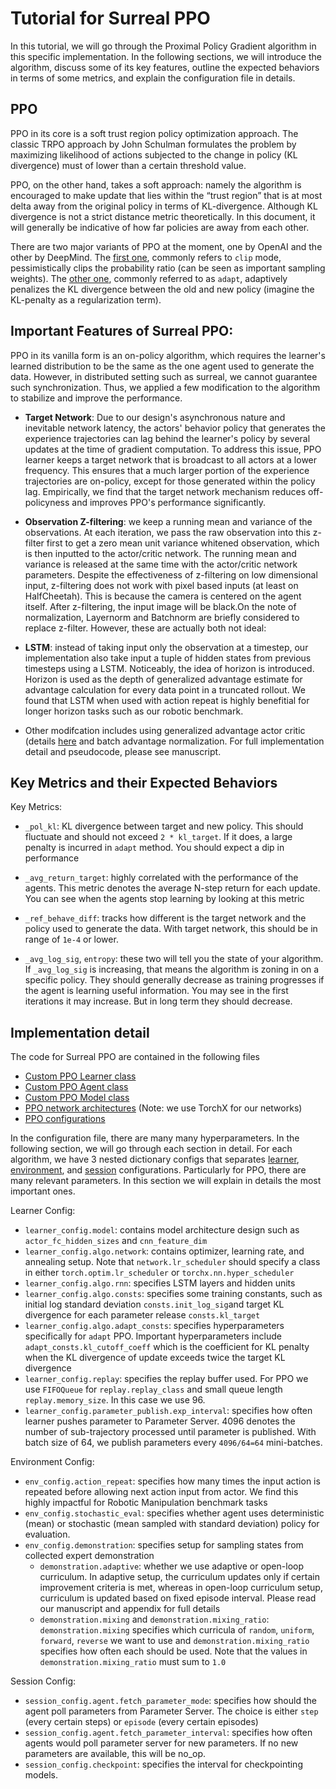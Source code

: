 
# Tutorial for Surreal PPO

In this tutorial, we will go through the Proximal Policy Gradient algorithm in this specific implementation. In the following sections, we will introduce the algorithm, discuss some of its key features, outline the expected behaviors in terms of some metrics, and explain the configuration file in details.

## PPO

PPO in its core is a soft trust region policy optimization approach. The classic TRPO approach by John Schulman formulates the problem by maximizing likelihood of actions subjected to the change in policy (KL divergence) must of lower than a certain threshold value.

PPO, on the other hand, takes a soft approach: namely the algorithm is encouraged to make update that lies within the “trust region” that is at most delta away from the original policy in terms of KL-divergence. Although KL divergence is not a strict distance metric theoretically. In this document, it will generally be indicative of how far policies are away from each other.

There are two major variants of PPO at the moment, one by OpenAI and the other by DeepMind. The [first one](https://arxiv.org/pdf/1707.06347.pdf), commonly refers to `clip` mode, pessimistically clips the probability ratio (can be seen as important sampling weights). The [other one](https://arxiv.org/pdf/1707.02286.pdf), commonly referred to as `adapt`, adaptively penalizes the KL divergence between the old and new policy (imagine the KL-penalty as a regularization term).

## Important Features of Surreal PPO:
PPO in its vanilla form is an on-policy algorithm, which requires the learner's learned distribution to be the same as the one agent used to generate the data. However, in distributed setting such as surreal, we cannot guarantee such synchronization. Thus, we applied a few modification to the algorithm to stabilize and improve the performance.

* **Target Network**: Due to our design's asynchronous nature and inevitable network latency, the actors' behavior policy that generates the experience trajectories can lag behind the learner's policy by several updates at the time of gradient computation. To address this issue, PPO learner keeps a target network that is broadcast to all actors at a lower frequency. This ensures that a much larger portion of the experience trajectories are on-policy, except for those generated within the policy lag. Empirically, we find that the target network mechanism reduces off-policyness and improves PPO's performance significantly.
* **Observation Z-filtering**: we keep a running mean and variance of the observations. At each iteration, we pass the raw observation into this z-filter first to get a zero mean unit variance whitened observation, which is then inputted to the actor/critic network. The running mean and variance is released at the same time with the actor/critic network parameters.
Despite the effectiveness of z-filtering on low dimensional input, z-filtering does not work with pixel based inputs (at least on HalfCheetah). This is because the camera is centered on the agent itself. After z-filtering, the input image will be black.On the note of normalization, Layernorm and Batchnorm are briefly considered to replace z-filter. However, these are actually both not ideal: 

* **LSTM**: instead of taking input only the observation at a timestep, our implementation also take input a tuple of hidden states from previous timesteps using a LSTM. Noticeably, the idea of horizon is introduced. Horizon is used as the depth of generalized advantage estimate for advantage calculation for every data point in a truncated rollout. We found that LSTM when used with action repeat is highly benefitial for longer horizon tasks such as our robotic benchmark.

* Other modifcation includes using generalized advantage actor critic (details [here](https://arxiv.org/pdf/1506.02438.pdf) and batch advantage normalization. For full implementation detail and pseudocode, please see manuscript.

## Key Metrics and their Expected Behaviors 

Key Metrics:
*  `_pol_kl`: KL divergence between target and new policy. This should fluctuate and should not exceed `2 * kl_target`. If it does, a large penalty is incurred in `adapt` method. You should expect a dip in performance
    
*  `_avg_return_target`: highly correlated with the performance of the agents. This metric denotes the average N-step return for each update. You can see when the agents stop learning by looking at this metric
    
*  `_ref_behave_diff`: tracks how different is the target network and the policy used to generate the data. With target network, this should be in range of `1e-4` or lower.
    
*  `_avg_log_sig`, `entropy`: these two will tell you the state of your algorithm. If `_avg_log_sig` is increasing, that means the algorithm is zoning in on a specific policy. They should generally decrease as training progresses if the agent is learning useful information. You may see in the first iterations it may increase. But in long term they should decrease.

## Implementation detail

The code for Surreal PPO are contained in the following files
* [Custom PPO Learner class](../surreal/learner/ppo.py)
* [Custom PPO Agent class](../surreal/agent/ppo_agent.py)
* [Custom PPO Model class](../surreal/model/ppo_net.py)
* [PPO network architectures](../surreal/model/model_builders/builders.py) (Note: we use TorchX for our networks)
* [PPO configurations](../surreal/main/ppo_configs.py)

In the configuration file, there are many many hyperparameters. In the following section, we will go through each section in detail. For each algorithm, we have 3 nested dictionary configs that separates [learner](../surreal/main/ppo_configs.py#L20), [environment](../surreal/main/ppo_configs.py#L103), and [session](../surreal/main/ppo_configs.py#L130) configurations. Particularly for PPO, there are many relevant parameters. In this section we will explain in details the most important ones.

Learner Config:
* `learner_config.model`: contains model architecture design such as `actor_fc_hidden_sizes` and `cnn_feature_dim`
* `learner_config.algo.network`: contains optimizer, learning rate, and annealing setup. Note that `network.lr_scheduler` should specify a class in either `torch.optim.lr_scheduler` or `torchx.nn.hyper_scheduler`
* `learner_config.algo.rnn`: specifies LSTM layers and hidden units
* `learner_config.algo.consts`: specifies some training constants, such as initial log standard deviation `consts.init_log_sig`and target KL divergence for each parameter release `consts.kl_target` 
* `learner_config.algo.adapt_consts`: specifies hyperparameters specifically for `adapt` PPO. Important hyperparameters include `adapt_consts.kl_cutoff_coeff` which is the coefficient for KL penalty when the KL divergence of update exceeds twice the target KL divergence
* `learner_config.replay`: specifies the replay buffer used. For PPO we use `FIFOQueue` for `replay.replay_class` and small queue length `replay.memory_size`. In this case we use 96.
* `learner_config.parameter_publish.exp_interval`: specifies how often learner pushes parameter to Parameter Server. 4096 denotes the number of sub-trajectory processed until parameter is published. With batch size of 64, we publish parameters every `4096/64=64` mini-batches.

Environment Config:
* `env_config.action_repeat`: specifies how many times the input action is repeated before allowing next action input from actor. We find this highly impactful for Robotic Manipulation benchmark tasks
* `env_config.stochastic_eval`: specifies whether agent uses deterministic (mean) or stochastic (mean sampled with standard deviation) policy for evaluation.
* `env_config.demonstration`: specifies setup for sampling states from collected expert demonstration
	* `demonstration.adaptive`: whether we use adaptive or open-loop curriculum. In adaptive setup, the curriculum updates only if certain improvement criteria is met, whereas in open-loop curriculum setup, curriculum is updated based on fixed episode interval. Please read our manuscript and appendix for full details
	* `demonstration.mixing` and `demonstration.mixing_ratio`: `demonstration.mixing` specifies which curricula of `random`, `uniform`, `forward`, `reverse` we want to use and `demonstration.mixing_ratio` specifies how often each should be used. Note that the values in `demonstration.mixing_ratio` must sum to `1.0`

Session Config:
* `session_config.agent.fetch_parameter_mode`: specifies how should the agent poll parameters from Parameter Server. The choice is either `step` (every certain steps) or `episode` (every certain episodes)
* `session_config.agent.fetch_parameter_interval`: specifies how often agents would poll parameter server for new parameters. If no new parameters are available, this will be no_op.
* `session_config.checkpoint`: specifies the interval for checkpointing models. 
